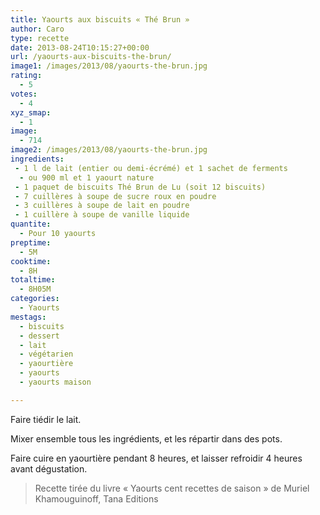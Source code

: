 ```yaml
---
title: Yaourts aux biscuits « Thé Brun »
author: Caro
type: recette
date: 2013-08-24T10:15:27+00:00
url: /yaourts-aux-biscuits-the-brun/
image1: /images/2013/08/yaourts-the-brun.jpg
rating:
  - 5
votes:
  - 4
xyz_smap:
  - 1
image:
  - 714
image2: /images/2013/08/yaourts-the-brun.jpg
ingredients:
 - 1 l de lait (entier ou demi-écrémé) et 1 sachet de ferments
  - ou 900 ml et 1 yaourt nature
 - 1 paquet de biscuits Thé Brun de Lu (soit 12 biscuits)
 - 7 cuillères à soupe de sucre roux en poudre
 - 3 cuillères à soupe de lait en poudre
 - 1 cuillère à soupe de vanille liquide
quantite:
  - Pour 10 yaourts
preptime:
  - 5M
cooktime:
  - 8H
totaltime:
  - 8H05M
categories:
  - Yaourts
mestags:
  - biscuits
  - dessert
  - lait
  - végétarien
  - yaourtière
  - yaourts
  - yaourts maison

---
```

Faire tiédir le lait.

Mixer ensemble tous les ingrédients, et les répartir dans des pots.

Faire cuire en yaourtière pendant 8 heures, et laisser refroidir 4 heures avant dégustation.

> Recette tirée du livre « Yaourts cent recettes de saison » de Muriel Khamouguinoff, Tana Editions
